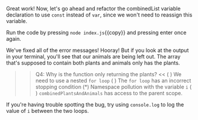 Great work! Now, let's go ahead and refactor the combinedList variable declaration to use `const` instead of `var`, since we won't need to reassign this variable.

Run the code by pressing `node index.js`{{copy}} and pressing enter once again.

We've fixed all of the error messages! Hooray! But if you look at the output in your terminal, you'll see that our animals are being left out. The array that's supposed to contain both plants and animals only has the plants.

>>Q4: Why is the function only returning the plants? <<
( ) We need to use a nested `for loop`
( ) The `for loop` has an incorrect stopping condition
(*)  Namespace pollution with the variable `i`
( ) `combinedPlantsAndAnimals` has access to the parent scope.

If you're having trouble spotting the bug, try using `console.log` to log the value of `i` between the two loops.
